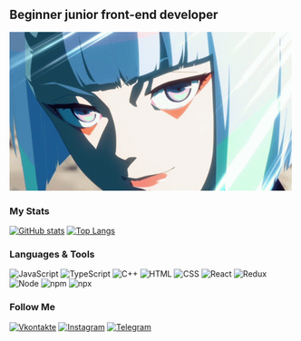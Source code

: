 <!--[![Header](https://github.com/AllInEndTo/AllInEndTo/blob/main/assets/av.png)](https://vk.com/dzhaxe) -->

## Beginner junior front-end developer

[![GIF](https://github.com/AllInEndTo/AllInEndTo/blob/main/assets/cpgif.gif)](https://vk.com/dzhaxe)

### My Stats

[![GitHub stats](https://github-readme-stats.vercel.app/api?username=AllInEndTo&show_icons=true&theme=tokyonight)](https://github.com/AllInEndTo/github-readme-stats)
[![Top Langs](https://github-readme-stats.vercel.app/api/top-langs/?username=AllInEndTo&layout=compact&theme=tokyonight)](https://github.com/AllInEndTo/github-readme-stats)

### Languages & Tools
![JavaScript](https://img.shields.io/badge/-JavaScript-252770?style=for-the-badge&logo=JavaScript&logoColor=f7df1e)
![TypeScript](https://img.shields.io/badge/-TypeScript-252770?style=for-the-badge&logo=TypeScript&logoColor=3178c6)
![C++](https://img.shields.io/badge/-C++-252770?style=for-the-badge&logo=C%2b%2b&logoColor=039)
![HTML](https://img.shields.io/badge/-HTML-252770?style=for-the-badge&logo=HTML5&logoColor=e44d26)
![CSS](https://img.shields.io/badge/-CSS-252770?style=for-the-badge&logo=CSS3&logoColor=006bc0)
![React](https://img.shields.io/badge/-React-252770?style=for-the-badge&logo=React&logoColor=09d8ff)
![Redux](https://img.shields.io/badge/-Redux-252770?style=for-the-badge&logo=Redux&logoColor=764abc)
![Node](https://img.shields.io/badge/-Node-252770?style=for-the-badge&logo=npm&logoColor=71a962)
![npm](https://img.shields.io/badge/-npm-252770?style=for-the-badge&logo=npm&logoColor=cb3837)
![npx](https://img.shields.io/badge/-npx-252770?style=for-the-badge&logo=npm&logoColor=262729)

### Follow Me

[![Vkontakte](https://img.shields.io/badge/-VKontakte-bf3865?style=for-the-badge&logo=Vk&logoColor=4f7db3)](https://vk.com/dzhaxe)
[![Instagram](https://img.shields.io/badge/-Instagram-bf3865?style=for-the-badge&logo=Instagram&logoColor=ffbf00)](https://www.instagram.com/dzhaxe)
[![Telegram](https://img.shields.io/badge/-Telegram-bf3865?style=for-the-badge&logo=Telegram&logoColor=27a0d9)](https://t.me/dzhaxe)
